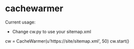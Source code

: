 # cachewarmer
Current usage:
- Change cw.py to use your sitemap.xml

cw = CacheWarmer(u'https://site/sitemap.xml', 50)
cw.start()
